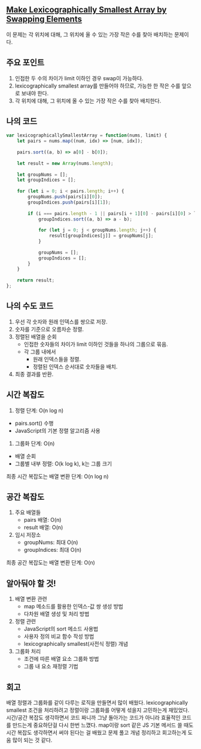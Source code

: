 ## [Make Lexicographically Smallest Array by Swapping Elements](https://leetcode.com/classic/problems/make-lexicographically-smallest-array-by-swapping-elements/description/)

이 문제는 각 위치에 대해, 그 위치에 올 수 있는 가장 작은 수를 찾아 배치하는 문제이다.

## 주요 포인트

1. 인접한 두 수의 차이가 limit 이하인 경우 swap이 가능하다.
2. lexicographically smallest array를 만들어야 하므로, 가능한 한 작은 수를 앞으로 보내야 한다.
3. 각 위치에 대해, 그 위치에 올 수 있는 가장 작은 수를 찾아 배치한다.

## 나의 코드

```jsx
var lexicographicallySmallestArray = function(nums, limit) {
    let pairs = nums.map((num, idx) => [num, idx]);
    
    pairs.sort((a, b) => a[0] - b[0]);
    
    let result = new Array(nums.length);
    
    let groupNums = [];
    let groupIndices = [];
    
    for (let i = 0; i < pairs.length; i++) {
        groupNums.push(pairs[i][0]);
        groupIndices.push(pairs[i][1]);
        
        if (i === pairs.length - 1 || pairs[i + 1][0] - pairs[i][0] > limit) {
            groupIndices.sort((a, b) => a - b);
            
            for (let j = 0; j < groupNums.length; j++) {
                result[groupIndices[j]] = groupNums[j];
            }
            
            groupNums = [];
            groupIndices = [];
        }
    }
    
    return result;
};
```

## 나의 수도 코드

1. 우선 각 숫자와 원래 인덱스를 쌍으로 저장.
2. 숫자를 기준으로 오름차순 정렬.
3. 정렬된 배열을 순회
    - 인접한 숫자들의 차이가 limit 이하인 것들을 하나의 그룹으로 묶음.
    - 각 그룹 내에서
        - 원래 인덱스들을 정렬.
        - 정렬된 인덱스 순서대로 숫자들을 배치.
4. 최종 결과를 반환.

## 시간 복잡도

1. 정렬 단계: O(n log n)
- pairs.sort() 수행
- JavaScript의 기본 정렬 알고리즘 사용
1. 그룹화 단계: O(n)
- 배열 순회
- 그룹별 내부 정렬: O(k log k), k는 그룹 크기

최종 시간 복잡도는 배열 변환 단계: O(n log n)

## 공간 복잡도

1. 주요 배열들
    - pairs 배열: O(n)
    - result 배열: O(n)
2. 임시 저장소
    - groupNums: 최대 O(n)
    - groupIndices: 최대 O(n)

최종 공간 복잡도는 배열 변환 단계: O(n)

## 알아둬야 할 것!

1. 배열 변환 관련
    - map 메소드를 활용한 인덱스-값 쌍 생성 방법
    - 다차원 배열 생성 및 처리 방법
2. 정렬 관련
    - JavaScript의 sort 메소드 사용법
    - 사용자 정의 비교 함수 작성 방법
    - lexicographically smallest(사전식 정렬) 개념
3. 그룹화 처리
    - 조건에 따른 배열 요소 그룹화 방법
    - 그룹 내 요소 재정렬 기법

## 회고

배열 정렬과 그룹화를 같이 다루는 로직을 만들면서 많이 배웠다. lexicographically smallest 조건을 처리하려고 정렬이랑 그룹화를 어떻게 섞을지 고민하는게 재밌었다.
시간/공간 복잡도 생각하면서 코드 짜니까 그냥 돌아가는 코드가 아니라 효율적인 코드를 만드는게 중요하단걸 다시 한번 느꼈다. map이랑 sort 같은 JS 기본 메서드 쓸 때도 시간 복잡도 생각하면서 써야 된다는 걸 배웠고 문제 풀고 개념 정리하고 회고하는게 도움 많이 되는 것 같다.
